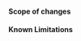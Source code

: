 <!--
Thank you for creating a pull request. The sweep-learning-examples are learning resource for the community, and will evolve more quickly with community contribution!

Before opening a pull request, please: 

1. Format the modified code.
    Follow the format and conventions of the existing code
2. Test the modified code.
    Try to run any and all tests or examples provided. Add any examples needed to exercise your modified code.

Adhering to these guidelines will help speed up the review process and get your changes integrated more quickly.
-->


#### Scope of changes
<!-- 
Describe the scope of any changes made. 
What does the Pull Request accomplish? 
Summarize what parts of the code were modified to implement the change.
-->

#### Known Limitations
<!-- 
Describe any known limitations.
If the change does not yet support a certain features note that here.
-->